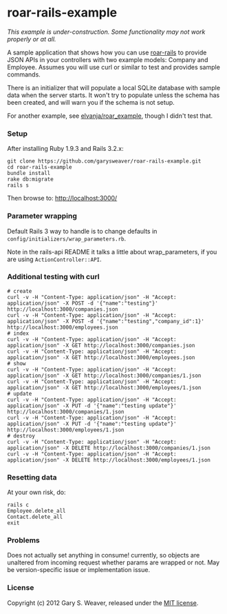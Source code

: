roar-rails-example
=====

*This example is under-construction. Some functionality may not work properly or at all.*

A sample application that shows how you can use [roar-rails][roar-rails] to provide JSON APIs in your controllers with two example models: Company and Employee. Assumes you will use curl or similar to test and provides sample commands.

There is an initializer that will populate a local SQLite database with sample data when the server starts. It won't try to populate unless the schema has been created, and will warn you if the schema is not setup.

For another example, see [elvanja/roar_example][roar_example], though I didn't test that.

### Setup

After installing Ruby 1.9.3 and Rails 3.2.x:

    git clone https://github.com/garysweaver/roar-rails-example.git
    cd roar-rails-example
    bundle install
    rake db:migrate
    rails s

Then browse to: [http://localhost:3000/][localhost]

### Parameter wrapping

Default Rails 3 way to handle is to change defaults in `config/initializers/wrap_parameters.rb`.

Note in the rails-api README it talks a little about wrap_parameters, if you are using `ActionController::API`.

### Additional testing with curl

    # create
    curl -v -H "Content-Type: application/json" -H "Accept: application/json" -X POST -d '{"name":"testing"}' http://localhost:3000/companies.json
    curl -v -H "Content-Type: application/json" -H "Accept: application/json" -X POST -d '{"name":"testing","company_id":1}' http://localhost:3000/employees.json
    # index
    curl -v -H "Content-Type: application/json" -H "Accept: application/json" -X GET http://localhost:3000/companies.json
    curl -v -H "Content-Type: application/json" -H "Accept: application/json" -X GET http://localhost:3000/employees.json
    # show
    curl -v -H "Content-Type: application/json" -H "Accept: application/json" -X GET http://localhost:3000/companies/1.json
    curl -v -H "Content-Type: application/json" -H "Accept: application/json" -X GET http://localhost:3000/employees/1.json
    # update
    curl -v -H "Content-Type: application/json" -H "Accept: application/json" -X PUT -d '{"name":"testing update"}' http://localhost:3000/companies/1.json
    curl -v -H "Content-Type: application/json" -H "Accept: application/json" -X PUT -d '{"name":"testing update"}' http://localhost:3000/employees/1.json
    # destroy
    curl -v -H "Content-Type: application/json" -H "Accept: application/json" -X DELETE http://localhost:3000/companies/1.json
    curl -v -H "Content-Type: application/json" -H "Accept: application/json" -X DELETE http://localhost:3000/employees/1.json

### Resetting data

At your own risk, do:

    rails c
    Employee.delete_all
    Contact.delete_all
    exit

### Problems

Does not actually set anything in consume! currently, so objects are unaltered from incoming request whether params are wrapped or not. May be version-specific issue or implementation issue.

### License

Copyright (c) 2012 Gary S. Weaver, released under the [MIT license][lic].

[roar-rails]: https://github.com/apotonick/roar-rails
[roar_example]: https://github.com/elvanja/roar_example
[localhost]: http://localhost:3000/
[lic]: http://github.com/garysweaver/roar-rails-example/blob/master/LICENSE
